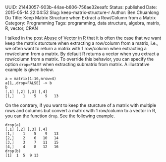 UUID: 21443057-903b-44ae-b806-756ae32eeafc
Status: published
Date: 2015-05-14 22:04:52
Slug: keep-matrix-structure-r
Author: Ben Chuanlong Du
Title: Keep Matrix Structure when Extract a Row/Column from a Matrix
Category: Programming
Tags: programming, data structure, algebra, matrix, R, vector, CRAN

[Abuse of Vector in R]: http://dclong.github.io/en/2012/05/abuse-vector-r/
I talked in the post [Abuse of Vector in R]() that 
it is often the case that we want keep the matrix sturcture when 
extracting a row/column from a matrix,
i.e., we often want to return a matrix with 1 row/column when extracting 
a row/column from a matrix. 
By default R returns a vector when you extract a row/column from a matrix.
To override this behavior, you can specify the option `drop=FALSE` when 
extracting submatrix from matrix. A illustrative example is given below. 

    a = matrix(1:16,nrow=4)
    a[1,,drop=FALSE] -> b
    b
    [,1] [,2] [,3] [,4]
    [1,]    1    5    9   13

On the contrary, if you want to keep the sturcture of a matrix with multiple
rows and columns but convert a matrix with 1 row/column to a vector in R, 
you can the function `drop`. See the following example. 

    drop(a)
    [,1] [,2] [,3] [,4]
    [1,]    1    5    9   13
    [2,]    2    6   10   14
    [3,]    3    7   11   15
    [4,]    4    8   12   16
    drop(b)
    [1]  1  5  9 13

